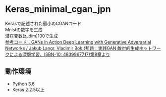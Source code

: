 # Keras_minimal_cgan_jpn
Kerasで記述された最小のCGANコード<br />
Mnistの数字を生成<br />
潜在変数(z_dim)100で生成<br />
[参考コード：GANs in Action Deep Learning with Generative Adversarial Networks / Jakub Langr, Vladimir Bok
(邦題：実践GAN 敵対的生成ネットワークによる深層学習、ISBN-10: 4839967717)第8章より](https://github.com/GANs-in-Action/gans-in-action/blob/master/chapter-8/Chapter_8_CGAN.ipynb)

## 動作環境
- Python 3.6
- Keras 2.2.5以上


